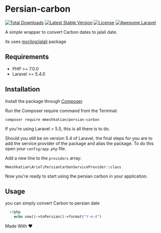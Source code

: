# Persian-carbon
	
[![Total Downloads](https://poser.pugx.org/mmeshkatian/persian-carbon/downloads.png)](https://packagist.org/packages/mmeshkatian/persian-carbon)
[![Latest Stable Version](https://poser.pugx.org/mmeshkatian/persian-carbon/v/stable)](https://packagist.org/packages/mmeshkatian/persian-carbon)
[![License](https://poser.pugx.org/mmeshkatian/persian-carbon/license)](https://packagist.org/packages/mmeshkatian/persian-carbon)
[![Awesome Laravel](https://img.shields.io/badge/Awesome-Laravel-brightgreen.svg)](https://github.com/mmeshkatian/persian-carbon)

A simple wrapper to convert Carbon dates to jalali date.

its uses [morilog/jalali](https://github.com/morilog/jalali) package
## Requirements

- PHP >= 7.0.0
- Laravel >= 5.4.0
 
## Installation

Install the package through [Composer](http://getcomposer.org/). 

Run the Composer require command from the Terminal:

    composer require mmeshkatian/persian-carbon
    
If you're using Laravel > 5.5, this is all there is to do. 

Should you still be on version 5.4 of Laravel, the final steps for you are to add the service provider of the package and alias the package. To do this open your `config/app.php` file.

Add a new line to the `providers` array:

	Mmeshkatian\Ariel\PersianCarbonServiceProvider::class

Now you're ready to start using the persian carbon in your application.

## Usage
you can simply convert Carbon to persian date

```php
  <?php
    echo now()->toPersian()->format("Y-m-d")
```

Made With ❤️
